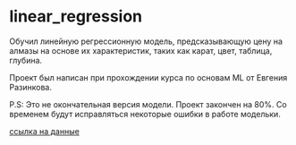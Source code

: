 # linear_regression

Обучил линейную регрессионную модель, предсказывающую цену на алмазы на основе их характеристик, таких как карат, цвет, таблица, глубина.

Проект был написан при прохождении курса по основам ML от Евгения Разинкова.

P.S: Это не окончательная версия модели. Проект закончен на 80%. Со временем будут исправляться некоторые ошибки в работе модельки.



[ссылка на данные](https://drive.google.com/drive/folders/17v9anrRTJFjU0WYnbmJnhenC6v8szj8G?usp=drive_link )


